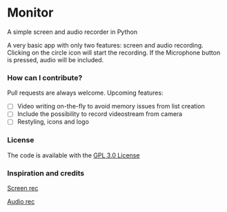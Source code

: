 # Monitor
 A simple screen and audio recorder in Python

A very basic app with only two features: screen and audio recording.
Clicking on the circle icon will start the recording. If the Microphone button is pressed, audio will be included.

### How can I contribute?
Pull requests are always welcome. Upcoming features:
- [ ] Video writing on-the-fly to avoid memory issues from list creation
- [ ] Include the possibility to record videostream from camera
- [ ] Restyling, icons and logo

### License
The code is available with the [GPL 3.0 License](https://github.com/porporag/Monitor/blob/main/LICENSE)

### Inspiration and credits
[Screen rec](https://www.youtube.com/watch?v=08a3PikBSl8&ab_channel=NeuralNine)

[Audio rec](https://www.youtube.com/watch?v=u_xNvC9PpHA&ab_channel=NeuralNine)